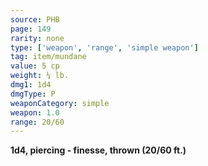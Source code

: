 ```yaml
---
source: PHB
page: 149
rarity: none
type: ['weapon', 'range', 'simple weapon']
tag: item/mundane
value: 5 cp
weight: ¼ lb.
dmg1: 1d4
dmgType: P
weaponCategory: simple
weapon: 1.0
range: 20/60
---
```


**1d4, piercing - finesse, thrown (20/60 ft.)**

